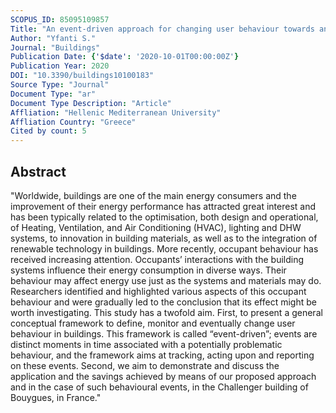 ```yaml
---
SCOPUS_ID: 85095109857
Title: "An event-driven approach for changing user behaviour towards an enhanced building’s energy efficiency"
Author: "Yfanti S."
Journal: "Buildings"
Publication Date: {'$date': '2020-10-01T00:00:00Z'}
Publication Year: 2020
DOI: "10.3390/buildings10100183"
Source Type: "Journal"
Document Type: "ar"
Document Type Description: "Article"
Affliation: "Hellenic Mediterranean University"
Affliation Country: "Greece"
Cited by count: 5
---
```


## Abstract
"Worldwide, buildings are one of the main energy consumers and the improvement of their energy performance has attracted great interest and has been typically related to the optimisation, both design and operational, of Heating, Ventilation, and Air Conditioning (HVAC), lighting and DHW systems, to innovation in building materials, as well as to the integration of renewable technology in buildings. More recently, occupant behaviour has received increasing attention. Occupants’ interactions with the building systems influence their energy consumption in diverse ways. Their behaviour may affect energy use just as the systems and materials may do. Researchers identified and highlighted various aspects of this occupant behaviour and were gradually led to the conclusion that its effect might be worth investigating. This study has a twofold aim. First, to present a general conceptual framework to define, monitor and eventually change user behaviour in buildings. This framework is called “event-driven”; events are distinct moments in time associated with a potentially problematic behaviour, and the framework aims at tracking, acting upon and reporting on these events. Second, we aim to demonstrate and discuss the application and the savings achieved by means of our proposed approach and in the case of such behavioural events, in the Challenger building of Bouygues, in France."
